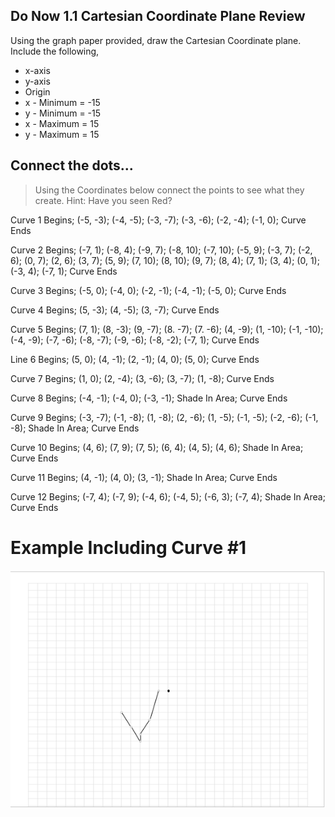## Do Now 1.1 Cartesian Coordinate Plane Review

Using the graph paper provided, draw the Cartesian Coordinate plane. Include the following,
* x-axis
* y-axis
* Origin
* x - Minimum = -15
* y - Minimum = -15
* x - Maximum = 15
* y - Maximum = 15

## Connect the dots...
>Using the Coordinates below connect the points to see what they create. Hint: Have you seen Red?

Curve 1 Begins;
(-5, -3);
(-4, -5);
(-3, -7);
(-3, -6);
(-2, -4);
(-1, 0);
Curve Ends

Curve 2 Begins;
(-7, 1);
(-8, 4);
(-9, 7);
(-8, 10);
(-7, 10);
(-5, 9);
(-3, 7);
(-2, 6);
(0, 7);
(2, 6);
(3, 7);
(5, 9);
(7, 10);
(8, 10);
(9, 7);
(8, 4);
(7, 1);
(3, 4);
(0, 1);
(-3, 4);
(-7, 1);
Curve Ends

Curve 3 Begins;
(-5, 0);
(-4, 0);
(-2, -1);
(-4, -1);
(-5, 0);
Curve Ends

Curve 4 Begins;
(5, -3);
(4, -5);
(3, -7);
Curve Ends

Curve 5 Begins;
(7, 1);
(8, -3);
(9, -7);
(8. -7);
(7. -6);
(4, -9);
(1, -10);
(-1, -10);
(-4, -9);
(-7, -6);
(-8, -7);
(-9, -6);
(-8, -2);
(-7, 1);
Curve Ends

Line 6 Begins;
(5, 0);
(4, -1);
(2, -1);
(4, 0);
(5, 0);
Curve Ends

Curve 7 Begins;
(1, 0);
(2, -4);
(3, -6);
(3, -7);
(1, -8);
Curve Ends

Curve 8 Begins;
(-4, -1);
(-4, 0);
(-3, -1);
Shade In Area;
Curve Ends

Curve 9 Begins;
(-3, -7);
(-1, -8);
(1, -8);
(2, -6);
(1, -5);
(-1, -5);
(-2, -6);
(-1, -8);
Shade In Area;
Curve Ends

Curve 10 Begins;
(4, 6);
(7, 9);
(7, 5);
(6, 4);
(4, 5);
(4, 6);
Shade In Area;
Curve Ends

Curve 11 Begins;
(4, -1);
(4, 0);
(3, -1);
Shade In Area;
Curve Ends

Curve 12 Begins;
(-7, 4);
(-7, 9);
(-4, 6);
(-4, 5);
(-6, 3);
(-7, 4);
Shade In Area;
Curve Ends

# Example Including Curve #1
![Coordinate Starter Image](Do_Now_11_Starter.png)
